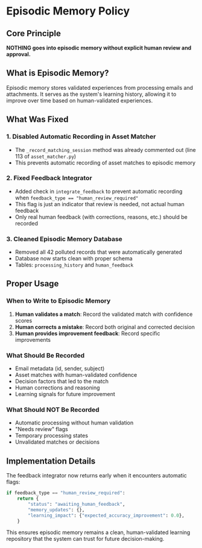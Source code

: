 # Episodic Memory Policy

## Core Principle
**NOTHING goes into episodic memory without explicit human review and approval.**

## What is Episodic Memory?
Episodic memory stores validated experiences from processing emails and attachments. It serves as the system's learning history, allowing it to improve over time based on human-validated experiences.

## What Was Fixed

### 1. Disabled Automatic Recording in Asset Matcher
- The `_record_matching_session` method was already commented out (line 113 of `asset_matcher.py`)
- This prevents automatic recording of asset matches to episodic memory

### 2. Fixed Feedback Integrator
- Added check in `integrate_feedback` to prevent automatic recording when `feedback_type == "human_review_required"`
- This flag is just an indicator that review is needed, not actual human feedback
- Only real human feedback (with corrections, reasons, etc.) should be recorded

### 3. Cleaned Episodic Memory Database
- Removed all 42 polluted records that were automatically generated
- Database now starts clean with proper schema
- Tables: `processing_history` and `human_feedback`

## Proper Usage

### When to Write to Episodic Memory
1. **Human validates a match**: Record the validated match with confidence scores
2. **Human corrects a mistake**: Record both original and corrected decision
3. **Human provides improvement feedback**: Record specific improvements

### What Should Be Recorded
- Email metadata (id, sender, subject)
- Asset matches with human-validated confidence
- Decision factors that led to the match
- Human corrections and reasoning
- Learning signals for future improvement

### What Should NOT Be Recorded
- Automatic processing without human validation
- "Needs review" flags
- Temporary processing states
- Unvalidated matches or decisions

## Implementation Details

The feedback integrator now returns early when it encounters automatic flags:
```python
if feedback_type == "human_review_required":
    return {
        "status": "awaiting_human_feedback",
        "memory_updates": {},
        "learning_impact": {"expected_accuracy_improvement": 0.0},
    }
```

This ensures episodic memory remains a clean, human-validated learning repository that the system can trust for future decision-making.
